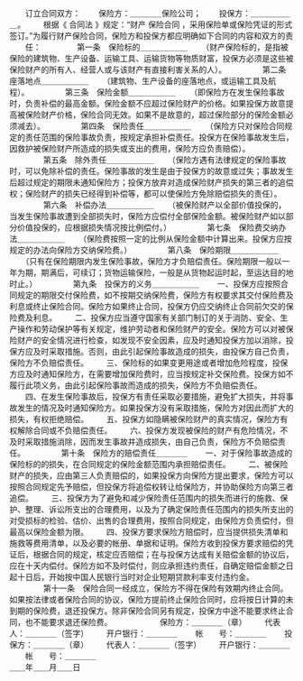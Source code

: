 
 



　　订立合同双方：
　　保险方：＿＿＿＿保险公司；
　　投保方：＿＿＿＿＿＿。
　　根据《
合同法
》规定：“财产
保险合同
，采用保险单或保险凭证的形式签订。”为履行财产保险合同，保险方和投保方都应明确如下合同的内容和双方的责
　　任：
　　
　　第一条　保险标的＿＿＿＿＿＿
　　（财产保险标的，是指被保险的建筑物、生产设备、运输工具、运输货物等物质财富，投保方必须是这些被保险财产的所有人、经营人或与该财产有直接利害关系的人）。
　　
　　第二条　座落地点＿＿＿＿＿＿
　　（建筑物、生产设备的座落地点，或运输工具及航程）。
　　
　　第三条　保险金额＿＿＿＿＿＿
　　（即保险方在发生保险事故时，负责补偿的最高金额。保险金额不应超过保险财产的价格。如果投保方故意提高被保险财产价格，保险合同无效。如果不是故意的，超过保险部分的保险金额必须减去）。
　　
　　第四条　保险责任＿＿＿＿＿＿
　　（保险方只对保险合同规定的责任范围的保险事故负责，按规定承担补偿责任。投保方在保险事故发生后，因救护被保险财产所造成的损失或支出的费用，保险方应负责赔偿）。
　　
　　第五条　除外责任＿＿＿＿＿＿
　　（保险方遇有法律规定的保险事故时，可以免除补偿的责任。保险事故的发生是由于投保方的故意或过失；事故发生后超过规定的期限未通知保险方；投保方放弃对造成保险财产损失的第三者的追偿权；保险财产的损失已经得到补偿等，都可以使保险方免除赔偿损失的责任）。
　　
　　第六条　补偿办法＿＿＿＿＿＿
　　（被保险财产以全部价值投保的，当发生保险事故遭到全部损失时，保险方应偿付全部保险金额。被保险财产如以部分价值投保的，应根据损失情况按比例偿付。）
　　
　　第七条　保险费交纳办法＿＿＿＿＿＿
　　（保险费按照一定的比例从保险金额中计算出来。投保方应按规定的办法向保险方交纳保险费。）
　　
　　第八条　保险期限＿＿＿＿＿＿
　　（只有在保险期限内发生保险事故，保险方才负赔偿责任。保险期限一般以一年为期，期满后，可续订；货物运输保险，一般是从货物起运时起，至运达目的地时止。）
　　
　　第九条　投保方的义务＿＿＿＿＿＿
　　一、投保方应按照合同规定的期限交付保险费，如不按期交纳保险费，保险方有权要求其交付保险费及利息或终止保险合同。保险方如果终止合同，投保方仍应交纳终止合同前欠交的保险费及利息。
　　二、投保方应当遵守国家有关部门制订的关于消防、安全、生产操作和劳动保护等有关规定，维护劳动者和保险财产的安全。保险方可以对被保险财产的安全情况进行检查，如发现不安全因素，应及时通知投保方加以消除，投保方应及时采取措施。否则，由此引起保险事故造成的损失，由投保方自己负责，保险方不负赔偿责任。
　　三、保险标的如果变更用途或者增加危险程度，投保方应及时通知保险方，在需要增加保险费时，应当按规定补交保险费。投保方如不履行此项义务，由此引起保险事故而造成的损失，保险方不负赔偿责任。
　　四、在发生保险事故后，投保方有责任采取必要措施，避免扩大损失，并将事故发生的情况及时通知保险方。如果投保方没有采取措施，保险方对因此而扩大的损失，有权拒绝赔偿。
　　五、投保方如隐瞒被保险财产的真实情况，保险方有权解除合同或不负赔偿责任。
　　六、投保方发现被保险的财产有危险情况，不及时采取措施消除，因而发生事故并造成损失，由自己负责，保险方不负赔偿责任。
　　
　　第十条　保险方的赔偿责任＿＿＿＿
　　一、对于保险事故造成的保险标的的损失，在合同规定的保险金额范围内承担赔偿责任。
　　二、被保险财产的损失，应由第三人负责赔偿的，如果投保方向保险方提出要求，保险方可以按照合同规定先予赔偿，但投保方将追偿权转让给保险方，并协助保险方向第三者追偿。
　　三、投保方为了避免和减少保险责任范围内的损失而进行的施救、保护、整理、诉讼所支出的合理费用，以及为了确定保险责任范围内的损失所支出的对受损标的检验、估价、出售的合理费用，按照合同规定，由保险方负责偿付，但最高以保险金额为限。
　　四、投保方要求保险方赔偿时，应当提供损失清单和施救等费用清单，以及必要的帐册、单据和证明。保险方收到投保方要求赔偿的凭证后，根据合同的规定，核定应否赔偿；在与投保方达成有关赔偿金额的协议后，应在十天内偿付。保险方如不及时偿付，则应承担违约责任，自确定赔偿金额之日起十日后，开始按中国人民银行当时对企业短期贷款利率支付违约金。
　　
　　第十一条　保险合同一经成立，保险方不得在保险有效期内终止合同。如果按法律或者保险合同的协议，保险方提前终止保险合同时，应将按日计算的未到期的保险费，退还投保方。除非保险合同另有规定，投保方中途不能要求终止合同，也不能要求退还保险费。　　
　　
　　保险方：＿＿＿＿（章）
　　代表人：＿＿＿＿（签字）
　　开户银行：＿＿＿＿
　　帐　　号：＿＿＿＿
　　投保方：＿＿＿＿（章）
　　代表人：＿＿＿＿（签字）
　　开户银行：＿＿＿＿
　　帐　　号：＿＿＿＿　　　　　　　　　　　　　　　　　　　　　　　　　＿＿年＿＿月＿＿日
 


 

 
 
 
 
 
  


  
 

  


  


  
 
 
 
 

